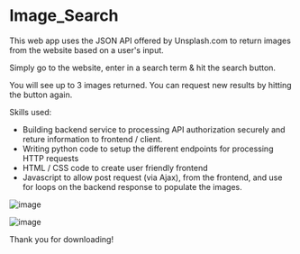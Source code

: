 # Image_Search
 
This web app uses the JSON API offered by Unsplash.com to return images from the website based on a user's input.

Simply go to the website, enter in a search term & hit the search button.

You will see up to 3 images returned. You can request new results by hitting the button again.

Skills used:
- Building backend service to processing API authorization securely and reture information to frontend / client.
- Writing python code to setup the different endpoints for processing HTTP requests
- HTML / CSS code to create user friendly frontend
- Javascript to allow post request (via Ajax), from the frontend, and use for loops on the backend response to populate the images.

![image](https://user-images.githubusercontent.com/65022882/174692124-9e1d8cfe-1a9f-49fa-a9d7-a3f161046350.png)

![image](https://user-images.githubusercontent.com/65022882/174692516-06226c60-3eac-4c6d-a58e-47b6685d4c17.png)


Thank you for downloading!
